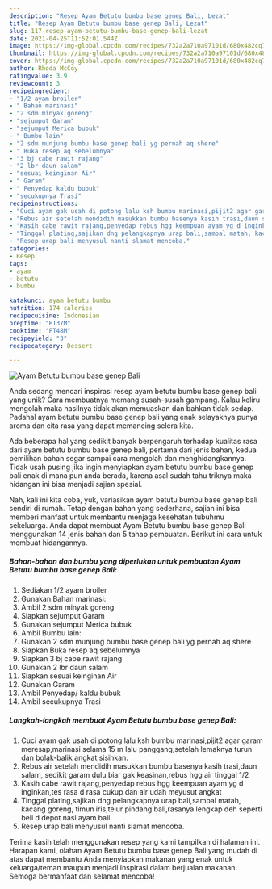 ```yaml
---
description: "Resep Ayam Betutu bumbu base genep Bali, Lezat"
title: "Resep Ayam Betutu bumbu base genep Bali, Lezat"
slug: 117-resep-ayam-betutu-bumbu-base-genep-bali-lezat
date: 2021-04-25T11:52:01.544Z
image: https://img-global.cpcdn.com/recipes/732a2a710a97101d/680x482cq70/ayam-betutu-bumbu-base-genep-bali-foto-resep-utama.jpg
thumbnail: https://img-global.cpcdn.com/recipes/732a2a710a97101d/680x482cq70/ayam-betutu-bumbu-base-genep-bali-foto-resep-utama.jpg
cover: https://img-global.cpcdn.com/recipes/732a2a710a97101d/680x482cq70/ayam-betutu-bumbu-base-genep-bali-foto-resep-utama.jpg
author: Rhoda McCoy
ratingvalue: 3.9
reviewcount: 3
recipeingredient:
- "1/2 ayam broiler"
- " Bahan marinasi"
- "2 sdm minyak goreng"
- "sejumput Garam"
- "sejumput Merica bubuk"
- " Bumbu lain"
- "2 sdm munjung bumbu base genep bali yg pernah aq shere"
- " Buka resep aq sebelumnya"
- "3 bj cabe rawit rajang"
- "2 lbr daun salam"
- "sesuai keinginan Air"
- " Garam"
- " Penyedap kaldu bubuk"
- "secukupnya Trasi"
recipeinstructions:
- "Cuci ayam gak usah di potong lalu ksh bumbu marinasi,pijit2 agar garam meresap,marinasi selama 15 m lalu panggang,setelah lemaknya turun dan bolak-balik angkat sisihkan."
- "Rebus air setelah mendidih masukkan bumbu basenya kasih trasi,daun salam, sedikit garam dulu biar gak keasinan,rebus hgg air tinggal 1/2"
- "Kasih cabe rawit rajang,penyedap rebus hgg keempuan ayam yg d inginkan,tes rasa d rasa cukup dan air udah meyusut angkat"
- "Tinggal plating,sajikan dng pelangkapnya urap bali,sambal matah, kacang goreng, timun iris,telur pindang bali,rasanya lengkap deh seperti beli d depot nasi ayam bali."
- "Resep urap bali menyusul nanti slamat mencoba."
categories:
- Resep
tags:
- ayam
- betutu
- bumbu

katakunci: ayam betutu bumbu 
nutrition: 174 calories
recipecuisine: Indonesian
preptime: "PT37M"
cooktime: "PT48M"
recipeyield: "3"
recipecategory: Dessert

---
```



![Ayam Betutu bumbu base genep Bali](https://img-global.cpcdn.com/recipes/732a2a710a97101d/680x482cq70/ayam-betutu-bumbu-base-genep-bali-foto-resep-utama.jpg)

Anda sedang mencari inspirasi resep ayam betutu bumbu base genep bali yang unik? Cara membuatnya memang susah-susah gampang. Kalau keliru mengolah maka hasilnya tidak akan memuaskan dan bahkan tidak sedap. Padahal ayam betutu bumbu base genep bali yang enak selayaknya punya aroma dan cita rasa yang dapat memancing selera kita.



Ada beberapa hal yang sedikit banyak berpengaruh terhadap kualitas rasa dari ayam betutu bumbu base genep bali, pertama dari jenis bahan, kedua pemilihan bahan segar sampai cara mengolah dan menghidangkannya. Tidak usah pusing jika ingin menyiapkan ayam betutu bumbu base genep bali enak di mana pun anda berada, karena asal sudah tahu triknya maka hidangan ini bisa menjadi sajian spesial.


Nah, kali ini kita coba, yuk, variasikan ayam betutu bumbu base genep bali sendiri di rumah. Tetap dengan bahan yang sederhana, sajian ini bisa memberi manfaat untuk membantu menjaga kesehatan tubuhmu sekeluarga. Anda dapat membuat Ayam Betutu bumbu base genep Bali menggunakan 14 jenis bahan dan 5 tahap pembuatan. Berikut ini cara untuk membuat hidangannya.

<!--inarticleads1-->

##### Bahan-bahan dan bumbu yang diperlukan untuk pembuatan Ayam Betutu bumbu base genep Bali:

1. Sediakan 1/2 ayam broiler
1. Gunakan  Bahan marinasi:
1. Ambil 2 sdm minyak goreng
1. Siapkan sejumput Garam
1. Gunakan sejumput Merica bubuk
1. Ambil  Bumbu lain:
1. Gunakan 2 sdm munjung bumbu base genep bali yg pernah aq shere
1. Siapkan  Buka resep aq sebelumnya
1. Siapkan 3 bj cabe rawit rajang
1. Gunakan 2 lbr daun salam
1. Siapkan sesuai keinginan Air
1. Gunakan  Garam
1. Ambil  Penyedap/ kaldu bubuk
1. Ambil secukupnya Trasi




<!--inarticleads2-->

##### Langkah-langkah membuat Ayam Betutu bumbu base genep Bali:

1. Cuci ayam gak usah di potong lalu ksh bumbu marinasi,pijit2 agar garam meresap,marinasi selama 15 m lalu panggang,setelah lemaknya turun dan bolak-balik angkat sisihkan.
1. Rebus air setelah mendidih masukkan bumbu basenya kasih trasi,daun salam, sedikit garam dulu biar gak keasinan,rebus hgg air tinggal 1/2
1. Kasih cabe rawit rajang,penyedap rebus hgg keempuan ayam yg d inginkan,tes rasa d rasa cukup dan air udah meyusut angkat
1. Tinggal plating,sajikan dng pelangkapnya urap bali,sambal matah, kacang goreng, timun iris,telur pindang bali,rasanya lengkap deh seperti beli d depot nasi ayam bali.
1. Resep urap bali menyusul nanti slamat mencoba.




Terima kasih telah menggunakan resep yang kami tampilkan di halaman ini. Harapan kami, olahan Ayam Betutu bumbu base genep Bali yang mudah di atas dapat membantu Anda menyiapkan makanan yang enak untuk keluarga/teman maupun menjadi inspirasi dalam berjualan makanan. Semoga bermanfaat dan selamat mencoba!
